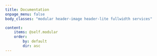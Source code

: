 ```yaml
---
title: Documentation
onpage_menu: false
body_classes: "modular header-image header-lite fullwidth services"

content:
    items: @self.modular
    order:
        by: default
        dir: asc
---
```

